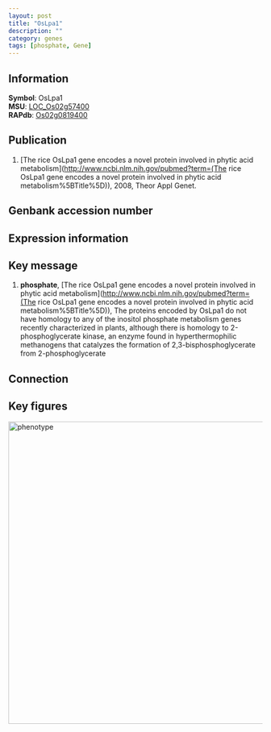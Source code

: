 ```yaml
---
layout: post
title: "OsLpa1"
description: ""
category: genes
tags: [phosphate, Gene]
---
```


## Information
__Symbol__: OsLpa1  
__MSU__: [LOC_Os02g57400](http://rice.plantbiology.msu.edu/cgi-bin/ORF_infopage.cgi?orf=LOC_Os02g57400)  
__RAPdb__: [Os02g0819400](http://rapdb.dna.affrc.go.jp/viewer/gbrowse_details/irgsp1?name=Os02g0819400)  

## Publication
1. [The rice OsLpa1 gene encodes a novel protein involved in phytic acid metabolism](http://www.ncbi.nlm.nih.gov/pubmed?term=(The rice OsLpa1 gene encodes a novel protein involved in phytic acid metabolism%5BTitle%5D)), 2008, Theor Appl Genet.

## Genbank accession number

## Expression information

## Key message
1. __phosphate__, [The rice OsLpa1 gene encodes a novel protein involved in phytic acid metabolism](http://www.ncbi.nlm.nih.gov/pubmed?term=(The rice OsLpa1 gene encodes a novel protein involved in phytic acid metabolism%5BTitle%5D)),  The proteins encoded by OsLpa1 do not have homology to any of the inositol phosphate metabolism genes recently characterized in plants, although there is homology to 2-phosphoglycerate kinase, an enzyme found in hyperthermophilic methanogens that catalyzes the formation of 2,3-bisphosphoglycerate from 2-phosphoglycerate

## Connection

## Key figures
<img src="http://ricencode.github.io/images/OsLpa1.pheno.png" alt="phenotype"  style="width: 600px;"/>



